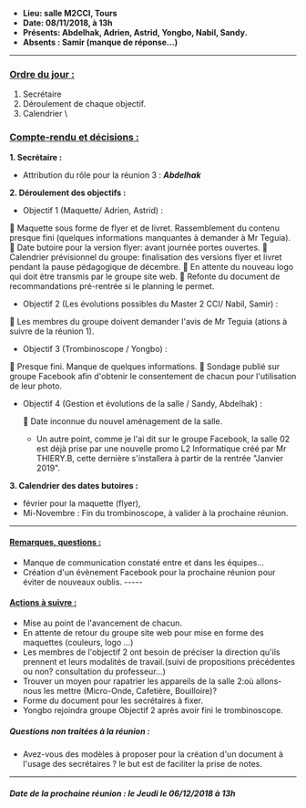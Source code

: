 - **Lieu: salle M2CCI, Tours**
- **Date: 08/11/2018, à 13h**
- **Présents: Abdelhak, Adrien, Astrid, Yongbo, Nabil, Sandy.**
- **Absents : Samir (manque de réponse...)**

------

### **<u>Ordre du jour :</u>**

1. Secrétaire
2. Déroulement de chaque objectif.
3. Calendrier \

### **<u>Compte-rendu et décisions :</u>**

**1. Secrétaire :**

- Attribution du rôle pour la réunion 3 : ***Abdelhak***

**2. Déroulement des objectifs :**

- Objectif 1 (Maquette/ Adrien, Astrid) :

 Maquette sous forme de flyer et de livret. Rassemblement du contenu presque fini (quelques informations manquantes à demander à Mr Teguia).
 Date butoire pour la version flyer: avant journée portes ouvertes.
 Calendrier prévisionnel du groupe: finalisation des versions flyer et livret pendant la pause pédagogique de décembre. 
 En attente du nouveau logo qui doit être transmis par le groupe site web.
 Refonte du document de recommandations pré-rentrée si le planning le permet. 

- Objectif 2 (Les évolutions possibles du Master 2 CCI/ Nabil, Samir) :

 Les membres du groupe doivent demander l'avis de Mr Teguia (ations à suivre de la réunion 1).

- Objectif 3 (Trombinoscope / Yongbo) :

 Presque fini. Manque de quelques informations.
 Sondage publié sur groupe Facebook afin d'obtenir le consentement de chacun pour l'utilisation de leur photo.

- Objectif 4 (Gestion et évolutions de la salle / Sandy, Abdelhak) :

   Date inconnue du nouvel aménagement de la salle.

   

  - Un autre point, comme je l'ai dit sur le groupe Facebook, la salle 02 est déjà prise par une nouvelle promo L2 Informatique créé par Mr THIERY.B, cette dernière s'installera à partir de la rentrée "Janvier 2019". 

**3. Calendrier des dates butoires :**

- février pour la maquette (flyer),
- Mi-Novembre : Fin du trombinoscope, à valider à la prochaine réunion.

------

#### **<u>Remarques, questions :</u>**

- Manque de communication constaté entre et dans les équipes...
- Création d'un évènement Facebook pour la prochaine réunion pour éviter de nouveaux oublis.
  \-----

#### **<u>Actions à suivre :</u>**

- Mise au point de l'avancement de chacun.
- En attente de retour du groupe site web pour mise en forme des maquettes (couleurs, logo ...)
- Les membres de l'objectif 2 ont besoin de préciser la direction qu'ils prennent et leurs modalités de travail.(suivi de propositions précédentes ou non? consultation du professeur...)
- Trouver un moyen pour rapatrier les appareils de la salle 2:où allons-nous les mettre (Micro-Onde, Cafetière, Bouilloire)?
- Forme du document pour les secrétaires à fixer.
- Yongbo rejoindra groupe Objectif 2 après avoir fini le trombinoscope. 

##### Questions non traitées à la réunion :

- Avez-vous des modèles à proposer pour la création d'un document à l'usage des secrétaires ? le but est de faciliter la prise de notes. 

------

##### *Date de la prochaine réunion : le Jeudi le 06/12/2018 à 13h*
